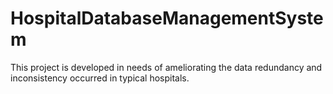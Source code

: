 # HospitalDatabaseManagementSystem
This project is developed in needs of ameliorating the data redundancy and inconsistency occurred in typical hospitals.

